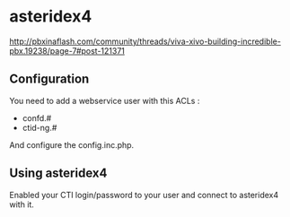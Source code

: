 # asteridex4

http://pbxinaflash.com/community/threads/viva-xivo-building-incredible-pbx.19238/page-7#post-121371

Configuration
-------------

You need to add a webservice user with this ACLs :

- confd.#
- ctid-ng.#

And configure the config.inc.php.

Using asteridex4
----------------

Enabled your CTI login/password to your user and connect to asteridex4 with it.
